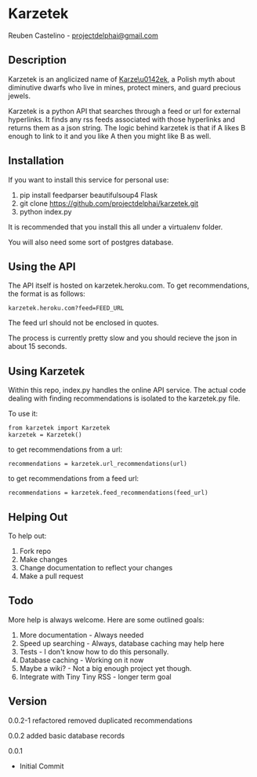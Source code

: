 Karzetek
=============
Reuben Castelino - projectdelphai@gmail.com

Description
-------------
Karzetek is an anglicized name of [Karze\u0142ek](https://en.wikipedia.org/wiki/Karze%C5%82ek), a Polish myth about diminutive dwarfs who live in mines, protect miners, and guard precious jewels.

Karzetek is a python API that searches through a feed or url for external hyperlinks. It finds any rss feeds associated with those hyperlinks and returns them as a json string. The logic behind karzetek is that if A likes B enough to link to it and you like A then you might like B as well.

Installation
----------------
If you want to install this service for personal use:

 1. pip install feedparser beautifulsoup4 Flask
 1. git clone https://github.com/projectdelphai/karzetek.git
 1. python index.py

It is recommended that you install this all under a virtualenv folder.

You will also need some sort of postgres database.

Using the API
-----------------
The API itself is hosted on karzetek.heroku.com. To get recommendations, the format is as follows:

    karzetek.heroku.com?feed=FEED_URL

The feed url should not be enclosed in quotes.

The process is currently pretty slow and you should recieve the json in about 15 seconds.

Using Karzetek
----------------
Within this repo, index.py handles the online API service. The actual code dealing with finding recommendations is isolated to the karzetek.py file.

To use it:

    from karzetek import Karzetek
    karzetek = Karzetek()

to get recommendations from a url:

    recommendations = karzetek.url_recommendations(url) 

to get recommendations from a feed url:

    recommendations = karzetek.feed_recommendations(feed_url)

Helping Out
----------------
To help out:
 1. Fork repo
 1. Make changes
 1. Change documentation to reflect your changes
 1. Make a pull request

Todo
----------------
More help is always welcome. Here are some outlined goals:
 1. More documentation - Always needed
 1. Speed up searching - Always, database caching may help here
 1. Tests - I don't know how to do this personally.
 1. Database caching - Working on it now
 1. Maybe a wiki? - Not a big enough project yet though.
 1. Integrate with Tiny Tiny RSS - longer term goal

Version
----------------
0.0.2-1
refactored
removed duplicated recommendations

0.0.2
added basic database records

0.0.1
 * Initial Commit
